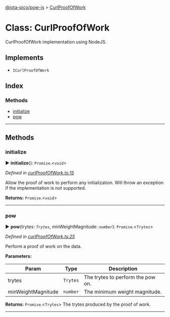 [@iota-pico/pow-js](../README.md) > [CurlProofOfWork](../classes/curlproofofwork.md)



# Class: CurlProofOfWork


CurlProofOfWork implementation using NodeJS.

## Implements

* `ICurlProofOfWork`

## Index

### Methods

* [initialize](curlproofofwork.md#initialize)
* [pow](curlproofofwork.md#pow)



---
## Methods
<a id="initialize"></a>

###  initialize

► **initialize**(): `Promise`.<`void`>



*Defined in [curlProofOfWork.ts:15](https://github.com/iotaeco/iota-pico-pow-js/blob/9981ef7/src/curlProofOfWork.ts#L15)*



Allow the proof of work to perform any initialization. Will throw an exception if the implementation is not supported.




**Returns:** `Promise`.<`void`>





___

<a id="pow"></a>

###  pow

► **pow**(trytes: *`Trytes`*, minWeightMagnitude: *`number`*): `Promise`.<`Trytes`>



*Defined in [curlProofOfWork.ts:25](https://github.com/iotaeco/iota-pico-pow-js/blob/9981ef7/src/curlProofOfWork.ts#L25)*



Perform a proof of work on the data.


**Parameters:**

| Param | Type | Description |
| ------ | ------ | ------ |
| trytes | `Trytes`   |  The trytes to perform the pow on. |
| minWeightMagnitude | `number`   |  The minimum weight magnitude. |





**Returns:** `Promise`.<`Trytes`>
The trytes produced by the proof of work.






___


